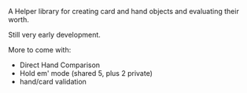 A Helper library for creating card and hand objects and evaluating their worth.

Still very early development.

More to come with:

- Direct Hand Comparison
- Hold em' mode (shared 5, plus 2 private)
- hand/card validation
